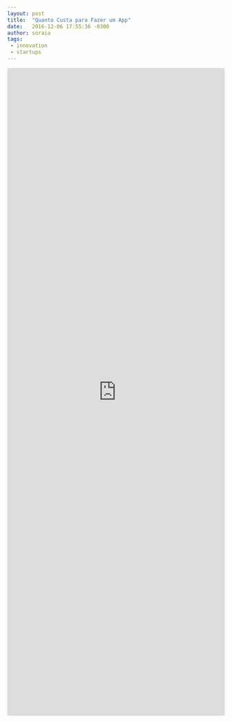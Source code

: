 ```yaml
---
layout: post
title:  "Quanto Custa para Fazer um App"
date:   2016-12-06 17:55:36 -0300
author: soraia
tags: 
 - innovation
 - startups
---
```


<iframe src="https://docs.google.com/forms/d/e/1FAIpQLSc4GsnLpE_-nfzL-jSbO-My_0t8uh_XyoD34yhzCnj1BYE5lA/viewform?embedded=true" width="100%" height="1500" frameborder="0" marginheight="0" marginwidth="0">Loading...</iframe>
